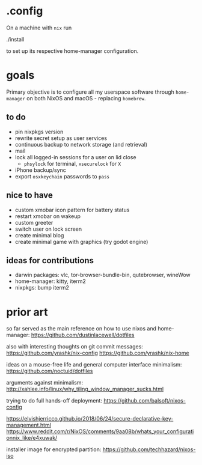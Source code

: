# .config

On a machine with `nix` run

  ./install <machine>

to set up its respective home-manager configuration.

# goals

Primary objective is to configure all my userspace software through `home-manager` on both NixOS and macOS - replacing `homebrew`.

## to do

- pin nixpkgs version
- rewrite secret setup as user services
- continuous backup to network storage (and retrieval)
- mail
- lock all logged-in sessions for a user on lid close
  - `phsylock` for terminal, `xsecurelock` for `X`
- iPhone backup/sync
- export `osxkeychain` passwords to `pass`

## nice to have

- custom xmobar icon pattern for battery status
- restart xmobar on wakeup
- custom greeter
- switch user on lock screen
- create minimal blog
- create minimal game with graphics (try godot engine)

## ideas for contributions

- darwin packages: vlc, tor-browser-bundle-bin, qutebrowser, wineWow
- home-manager: kitty, iterm2
- nixpkgs: bump iterm2

# prior art

so far served as the main reference on how to use nixos and home-manager:
https://github.com/dustinlacewell/dotfiles

also with interesting thoughts on git commit messages:
https://github.com/yrashk/nix-config
https://github.com/yrashk/nix-home

ideas on a mouse-free life and general computer interface minimalism:
https://github.com/noctuid/dotfiles

arguments against minimalism:
http://xahlee.info/linux/why_tiling_window_manager_sucks.html

trying to do full hands-off deployment:
https://github.com/balsoft/nixos-config

https://elvishjerricco.github.io/2018/06/24/secure-declarative-key-management.html
https://www.reddit.com/r/NixOS/comments/9aa08b/whats_your_configurationnix_like/e4xuwak/

installer image for encrypted partition:
https://github.com/techhazard/nixos-iso
